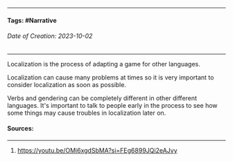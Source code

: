 __________________________________________________________________________
#### **Tags:** #Narrative 
###### *Date of Creation: 2023-10-02*
__________________________________________________________________________

Localization is the process of adapting a game for other languages. 

Localization can cause many problems at times so it is very important to consider localization as soon as possible. 

Verbs and gendering can be completely different in other different languages. It's important to talk to people early in the process to see how some things may cause troubles in localization later on.
#### Sources:
__________________________________________________________________________
1. https://youtu.be/OMi6xgdSbMA?si=FEg6899JQi2eAJvy